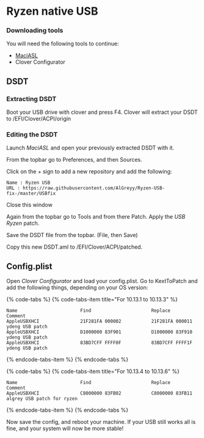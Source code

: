 # Ryzen native USB

### Downloading tools

You will need the following tools to continue:

* [MaciASL](https://bitbucket.org/RehabMan/os-x-maciasl-patchmatic/downloads/)
* Clover Configurator

## DSDT

### Extracting DSDT

Boot your USB drive with clover and press F4. Clover will extract your DSDT to /EFI/Clover/ACPI/origin

### Editing the DSDT

Launch _MaciASL_ and open your previously extracted DSDT with it.

From the topbar go to Preferences, and then Sources.

Click on the + sign to add a new repository and add the following:

```text
Name : Ryzen USB
URL : https://raw.githubusercontent.com/AlGreyy/Ryzen-USB-fix-/master/USBfix
```

Close this window

Again from the topbar go to Tools and from there Patch. Apply the _USB Ryzen_ patch.

Save the DSDT file from the topbar. \(File, then Save\)

Copy this new DSDT.aml to /EFI/Clover/ACPI/patched.

## Config.plist

Open _Clover Configurator_ and load your config.plist. Go to KextToPatch and add the following things, depending on your OS version:

{% code-tabs %}
{% code-tabs-item title="For 10.13.1 to 10.13.3" %}
```text
Name                       Find                      Replace                Comment
AppleUSBXHCI               21F281FA 000002           21F281FA 000011       ydeng USB patch
AppleUSBXHCI               D1000000 83F901           D1000000 83F910       ydeng USB patch
AppleUSBXHCI               83BD7CFF FFFF0F           83BD7CFF FFFF1F       ydeng USB patch
```
{% endcode-tabs-item %}
{% endcode-tabs %}

{% code-tabs %}
{% code-tabs-item title="For 10.13.4 to 10.13.6" %}
```text
Name                       Find                      Replace                Comment
AppleUSBXHCI               C8000000 83FB02           C8000000 83FB11       algrey USB patch for ryzen
```
{% endcode-tabs-item %}
{% endcode-tabs %}

Now save the config, and reboot your machine. If your USB still works all is fine, and your system will now be more stable!

